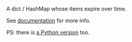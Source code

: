 A dict / HashMap whose items expire over time.

See [documentation](https://docs.rs/expiringdict) for more info.

PS: there is [a Python version](https://github.com/lilydjwg/winterpy/blob/master/pylib/expiringdict.py) too.
